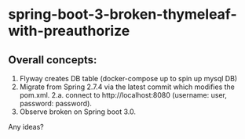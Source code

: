 # spring-boot-3-broken-thymeleaf-with-preauthorize

## Overall concepts:
1. Flyway creates DB table (docker-compose up to spin up mysql DB)
2. Migrate from Spring 2.7.4 via the latest commit which modifies the pom.xml.
2.a. connect to http://localhost:8080 (username: user, password: password).
3. Observe broken on Spring boot 3.0.

Any ideas?
